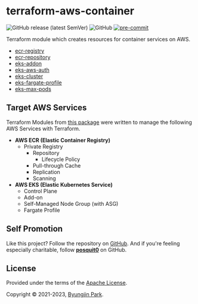 # terraform-aws-container

![GitHub release (latest SemVer)](https://img.shields.io/github/v/release/tedilabs/terraform-aws-container?color=blue&sort=semver&style=flat-square)
![GitHub](https://img.shields.io/github/license/tedilabs/terraform-aws-container?color=blue&style=flat-square)
[![pre-commit](https://img.shields.io/badge/pre--commit-enabled-brightgreen?logo=pre-commit&logoColor=white&style=flat-square)](https://github.com/pre-commit/pre-commit)

Terraform module which creates resources for container services on AWS.

- [ecr-registry](./modules/ecr-registry)
- [ecr-repository](./modules/ecr-repository)
- [eks-addon](./modules/eks-addon)
- [eks-aws-auth](./modules/eks-aws-auth)
- [eks-cluster](./modules/eks-cluster)
- [eks-fargate-profile](./modules/eks-fargate-profile)
- [eks-max-pods](./modules/eks-max-pods)


## Target AWS Services

Terraform Modules from [this package](https://github.com/tedilabs/terraform-aws-container) were written to manage the following AWS Services with Terraform.

- **AWS ECR (Elastic Container Registry)**
  - Private Registry
    - Repository
      - Lifecycle Policy
    - Pull-through Cache
    - Replication
    - Scanning
- **AWS EKS (Elastic Kubernetes Service)**
  - Control Plane
  - Add-on
  - Self-Managed Node Group (with ASG)
  - Fargate Profile


## Self Promotion

Like this project? Follow the repository on [GitHub](https://github.com/tedilabs/terraform-aws-container). And if you're feeling especially charitable, follow **[posquit0](https://github.com/posquit0)** on GitHub.


## License

Provided under the terms of the [Apache License](LICENSE).

Copyright © 2021-2023, [Byungjin Park](https://www.posquit0.com).
